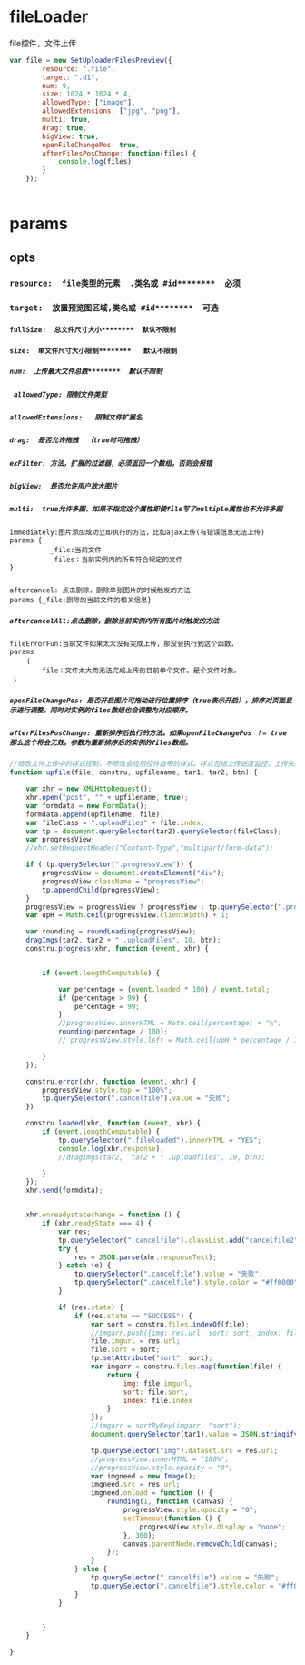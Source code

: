 # fileLoader
file控件，文件上传
```javascript
var file = new SetUploaderFilesPreview({
        resource: ".file",
        target: ".d1",
        num: 9,
        size: 1024 * 1024 * 4,
        allowedType: ["image"],
        allowedExtensions: ["jpg", "png"],
        multi: true,
        drag: true,
        bigView: true,
        openFileChangePos: true,
        afterFilesPosChange: function(files) {
            console.log(files)
        }
    });
    
```

# params
## opts
### ``` resource:  file类型的元素  .类名或 #id********  必须 ```
### ``` target:  放置预览图区域,类名或 #id********  可选 ```
#### ``` fullSize:  总文件尺寸大小********  默认不限制 ```
#### ``` size:  单文件尺寸大小限制********   默认不限制 ```
##### ```num:  上传最大文件总数********  默认不限制 ```
##### ``` allowedType: 限制文件类型```
##### ```allowedExtensions:   限制文件扩展名```
##### ```drag:  是否允许拖拽  （true时可拖拽）```
##### ```exFilter: 方法，扩展的过滤器，必须返回一个数组，否则会报错```
##### ```bigView:  是否允许用户放大图片```
##### ```multi:  true允许多图，如果不指定这个属性即使file写了multiple属性也不允许多图```
##### 
```
immediately:图片添加成功立即执行的方法，比如ajax上传(有错误信息无法上传) 
params {
          _file:当前文件
           files：当前实例内的所有符合规定的文件
}
```
#####
```
aftercancel: 点击删除，删除单张图片的时候触发的方法
params {_file:删除的当前文件的相关信息}
```
##### ```aftercancelAll:点击删除，删除当前实例内所有图片时触发的方法```

#####
```
fileErrorFun:当前文件如果太大没有完成上传，那没会执行到这个函数，
params
    ｛
        file：文件太大而无法完成上传的目前单个文件。是个文件对象。
 ｝
```
##### ```openFileChangePos: 是否开启图片可拖动进行位置排序（true表示开启），排序对页面显示进行调整。同时对实例的files数组也会调整为对应顺序。```

##### ```afterFilesPosChange: 重新排序后执行的方法。如果openFileChangePos ！= true 那么这个将会无效。参数为重新排序后的实例的files数组。```



```javascript
//修改文件上传中的样式控制，不修改会应用控件自带的样式。样式包括上传进度监控，上传失败成功监控
function upfile(file, constru, upfilename, tar1, tar2, btn) {

    var xhr = new XMLHttpRequest();
    xhr.open("post", "" + upfilename, true);
    var formdata = new FormData();
    formdata.append(upfilename, file);
    var fileClass = ".uploadFiles" + file.index;
    var tp = document.querySelector(tar2).querySelector(fileClass);
    var progressView;
    //xhr.setRequestHeader("Content-Type","multipart/form-data");

    if (!tp.querySelector(".progressView")) {
        progressView = document.createElement("div");
        progressView.className = "progressView";
        tp.appendChild(progressView);
    }
    progressView = progressView ? progressView : tp.querySelector(".progressView");
    var upH = Math.ceil(progressView.clientWidth) + 1;

    var rounding = roundLoading(progressView);
    dragImgs(tar2, tar2 + " .uploadfiles", 10, btn);
    constru.progress(xhr, function (event, xhr) {


        if (event.lengthComputable) {

            var percentage = (event.loaded * 100) / event.total;
            if (percentage > 99) {
                percentage = 99;
            }
            //progressView.innerHTML = Math.ceil(percentage) + "%";
            rounding(percentage / 100);
            // progressView.style.left = Math.ceil(upH * percentage / 100) + "px";

        }
    });

    constru.error(xhr, function (event, xhr) {
        progressView.style.top = "100%";
        tp.querySelector(".cancelfile").value = "失败";
    })

    constru.loaded(xhr, function (event, xhr) {
        if (event.lengthComputable) {
            tp.querySelector(".fileloaded").innerHTML = "YES";
            console.log(xhr.response);
            //dragImgs(tar2,  tar2 + " .uploadfiles", 10, btn);

        }
    });
    xhr.send(formdata);


    xhr.onreadystatechange = function () {
        if (xhr.readyState === 4) {
            var res;
            tp.querySelector(".cancelfile").classList.add("cancelfile2");
            try {
                res = JSON.parse(xhr.responseText);
            } catch (e) {
                tp.querySelector(".cancelfile").value = "失败";
                tp.querySelector(".cancelfile").style.color = "#ff0000";
            }

            if (res.state) {
                if (res.state == "SUCCESS") {
                    var sort = constru.files.indexOf(file);
                    //imgarr.push({img: res.url, sort: sort, index: file.index});
                    file.imgurl = res.url;
                    file.sort = sort;
                    tp.setAttribute("sort", sort);
                    var imgarr = constru.files.map(function(file) {
                        return {
                            img: file.imgurl,
                            sort: file.sort,
                            index: file.index
                        }
                    });
                    //imgarr = sortByKey(imgarr, "sort");
                    document.querySelector(tar1).value = JSON.stringify(imgarr);

                    tp.querySelector("img").dataset.src = res.url;
                    //progressView.innerHTML = "100%";
                    //progressView.style.opacity = "0";
                    var imgneed = new Image();
                    imgneed.src = res.url;
                    imgneed.onload = function () {
                        rounding(1, function (canvas) {
                            progressView.style.opacity = "0";
                            setTimeout(function () {
                                progressView.style.display = "none";
                            }, 300);
                            canvas.parentNode.removeChild(canvas);
                        });
                    }
                } else {
                    tp.querySelector(".cancelfile").value = "失败";
                    tp.querySelector(".cancelfile").style.color = "#ff0000";
                }
            }


        }
    }

}
```
